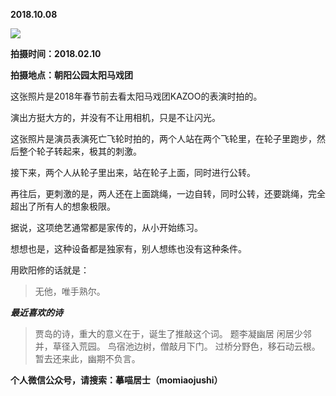 
          
            
**2018.10.08**



![](//upload-images.jianshu.io/upload_images/51001-1c6b61aaa3731d19.jpg)




**拍摄时间：2018.02.10**

**拍摄地点：朝阳公园太阳马戏团**

这张照片是2018年春节前去看太阳马戏团KAZOO的表演时拍的。

演出方挺大方的，并没有不让用相机，只是不让闪光。

这张照片是演员表演死亡飞轮时拍的，两个人站在两个飞轮里，在轮子里跑步，然后整个轮子转起来，极其的刺激。

接下来，两个人从轮子里出来，站在轮子上面，同时进行公转。

再往后，更刺激的是，两人还在上面跳绳，一边自转，同时公转，还要跳绳，完全超出了所有人的想象极限。

据说，这项绝艺通常都是家传的，从小开始练习。

想想也是，这种设备都是独家有，别人想练也没有这种条件。

用欧阳修的话就是：
>无他，唯手熟尔。




***最近喜欢的诗***
>贾岛的诗，重大的意义在于，诞生了推敲这个词。
题李凝幽居
闲居少邻并，草径入荒园。
鸟宿池边树，僧敲月下门。
过桥分野色，移石动云根。
暂去还来此，幽期不负言。




**个人微信公众号，请搜索：摹喵居士（momiaojushi）**

          
        